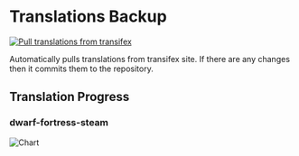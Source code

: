 # Translations Backup

[![Pull translations from transifex](https://github.com/dfint/translations-backup/actions/workflows/pull-translations.yml/badge.svg)](https://github.com/dfint/translations-backup/actions/workflows/pull-translations.yml)

Automatically pulls translations from transifex site. If there are any changes then it commits them to the repository.

## Translation Progress

### dwarf-fortress-steam

![Chart](https://quickchart.io/chart/render/sf-b27615ff-47d0-4f11-9dd3-634b1bade193)
<!--
### dwarf-fortress

![Chart](https://quickchart.io/chart/render/sf-da441d44-f26a-436a-b889-3ae104b73b49)
-->